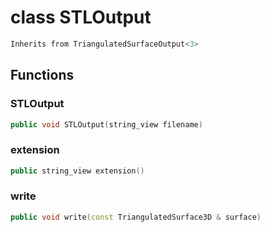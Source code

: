 # class STLOutput

```cpp
Inherits from TriangulatedSurfaceOutput<3>
```

## Functions

### STLOutput

```cpp
public void STLOutput(string_view filename)
```

### extension

```cpp
public string_view extension()
```

### write

```cpp
public void write(const TriangulatedSurface3D & surface)
```
